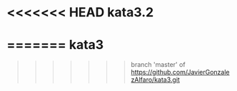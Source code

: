 <<<<<<< HEAD
kata3.2
=======
=======
kata3
=====
>>>>>>> branch 'master' of https://github.com/JavierGonzalezAlfaro/kata3.git
